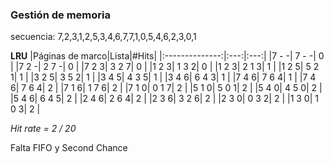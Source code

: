### Gestión de memoria

secuencia: 7,2,3,1,2,5,3,4,6,7,7,1,0,5,4,6,2,3,0,1

**LRU**
|Páginas de marco|Lista|#Hits|
|:--------------:|:---:|:---:|
|7 - -| 7 - -| 0 |
|7 2 -| 2 7 -| 0 |
|7 2 3| 3 2 7| 0 |
|1 2 3| 1 3 2| 0 |
|1 2 3| 2 1 3| 1 |
|1 2 5| 5 2 1| 1 |
|3 2 5| 3 5 2| 1 |
|3 4 5| 4 3 5| 1 |
|3 4 6| 6 4 3| 1 |
|7 4 6| 7 6 4| 1 |
|7 4 6| 7 6 4| 2 |
|7 1 6| 1 7 6| 2 |
|7 1 0| 0 1 7| 2 |
|5 1 0| 5 0 1| 2 |
|5 4 0| 4 5 0| 2 |
|5 4 6| 6 4 5| 2 |
|2 4 6| 2 6 4| 2 |
|2 3 6| 3 2 6| 2 |
|2 3 0| 0 3 2| 2 |
|1 3 0| 1 0 3| 2 |

_Hit rate = 2 / 20_


Falta FIFO y Second Chance